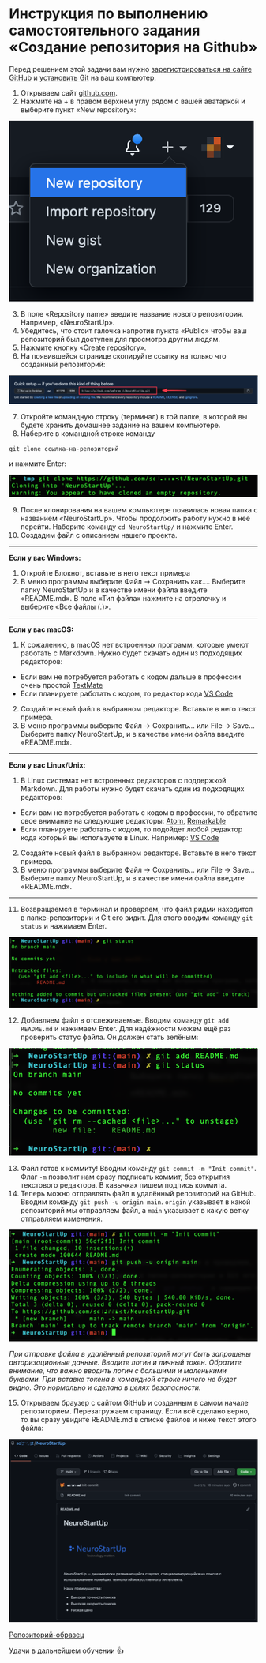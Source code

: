 # Инструкция по выполнению самостоятельного задания «Создание репозитория на Github»

Перед решением этой задачи вам нужно [зарегистрироваться на сайте GitHub](https://github.com/netology-code/guides/tree/master/github) и [установить Git](https://github.com/netology-code/guides/tree/master/git) на ваш компьютер.

1. Открываем сайт [github.com](https://github.com). 
2. Нажмите на + в правом верхнем углу рядом с вашей аватаркой и выберите пункт «New repository»:

![](images/new-repository.png)

3. В поле «Repository name» введите название нового репозитория. Например, «NeuroStartUp».
4. Убедитесь, что стоит галочка напротив пункта «Public» чтобы ваш репозиторий был доступен для просмотра другим людям.
5. Нажмите кнопку «Create repository».
6. На появившейся странице скопируйте ссылку на только что созданный репозиторий:

![](images/link.png)

7. Откройте командную строку (терминал) в той папке, в которой вы будете хранить домашнее задание на вашем компьютере.
8. Наберите в командной строке команду

```
git clone ссылка-на-репозиторий
```

и нажмите Enter:

![](images/clone.png)

9. После клонирования на вашем компьютере появилась новая папка с названием «NeuroStartUp». Чтобы продолжить работу нужно в неё перейти. Наберите команду `cd NeuroStartUp/` и нажмите Enter.
10. Создадим файл с описанием нашего проекта. 

---

**Если у вас Windows:** 
    
1. Откройте Блокнот, вставьте в него текст примера 
2. В меню программы выберите Файл → Сохранить как…. Выберите папку NeuroStartUp и в качестве имени файла введите «README.md». В поле «Тип файла» нажмите на стрелочку и выберите «Все файлы (*.*)».

---

**Если у вас macOS:**

1. К сожалению, в macOS нет встроенных программ, которые умеют работать с Markdown. Нужно будет скачать один из подходящих редакторов:
- Если вам не потребуется работать с кодом дальше в профессии очень простой [TextMate](https://macromates.com)
- Если планируете работать с кодом, то редактор кода [VS Code](https://code.visualstudio.com)
2. Создайте новый файл в выбранном редакторе. Вставьте в него текст примера.
3. В меню программы выберите Файл → Сохранить… или File → Save… Выберите папку NeuroStartUp, и в качестве имени файла введите «README.md».

---

**Если у вас Linux/Unix:**

1. В Linux системах нет встроенных редакторов с поддержкой Markdown. Для работы нужно будет скачать один из подходящих редакторов:
- Если вам не потребуется работать с кодом в профессии, то обратите свое внимание на следующие редакторы: [Atom](https://atom.io/), [Remarkable](https://remarkableapp.github.io/linux.html)
- Если планируете работать с кодом, то подойдет любой редактор кода который вы используете в Linux. Например: [VS Code](https://code.visualstudio.com)
2. Создайте новый файл в выбранном редакторе. Вставьте в него текст примера.
3. В меню программы выберите Файл → Сохранить… или File → Save… Выберите папку NeuroStartUp, и в качестве имени файла введите «README.md».

---

11. Возвращаемся в терминал и проверяем, что файл ридми находится в папке-репозитории и Git его видит. Для этого вводим команду `git status` и нажимаем Enter.

![](images/status.png)

12. Добавляем файл в отслеживаемые. Вводим команду `git add README.md` и нажимаем Enter. Для надёжности можем ещё раз проверить статус файла. Он должен стать зелёным:

![](images/add.png)

13. Файл готов к коммиту! Вводим команду `git commit -m "Init commit"`. Флаг `-m` позволит нам сразу подписать коммит, без открытия текстового редактора. В кавычках пишем подпись коммита.
14. Теперь можно отправлять файл в удалённый репозиторий на GitHub. Вводим команду `git push -u origin main`. `origin` указывает в какой репозиторий мы отправляем файл, а `main` указывает в какую ветку отправляем изменения.

![](images/push.png)

_При отправке файла в удалённый репозиторий могут быть запрошены авторизационные данные. Вводите логин и личный токен. Обратите внимание, что важно вводить логин с большими и маленькими буквами. При вставке токена в командной строке ничего не будет видно. Это нормально и сделано в целях безопасности._

15. Открываем браузер с сайтом GitHub и созданным в самом начале репозиторием. Перезагружаем страницу. Если всё сделано верно, то вы сразу увидите README.md в списке файлов и ниже текст этого файла:

![](images/ready.png)

[Репозиторий-образец](https://github.com/netology-code/NeuroStartUp)

Удачи в дальнейшем обучении 👍
